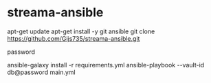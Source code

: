 # streama-ansible
apt-get update
apt-get install -y git ansible
git clone https://github.com/Gijs735/streama-ansible.git

password

ansible-galaxy install -r requirements.yml
ansible-playbook --vault-id db@password main.yml